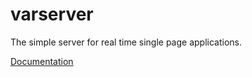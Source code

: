 varserver
=========

The simple server for real time single page applications.

[Documentation](http://wballard.github.io/VariableSky)
